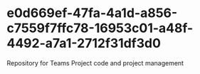 # e0d669ef-47fa-4a1d-a856-c7559f7ffc78-16953c01-a48f-4492-a7a1-2712f31df3d0
Repository for Teams Project code and project management
